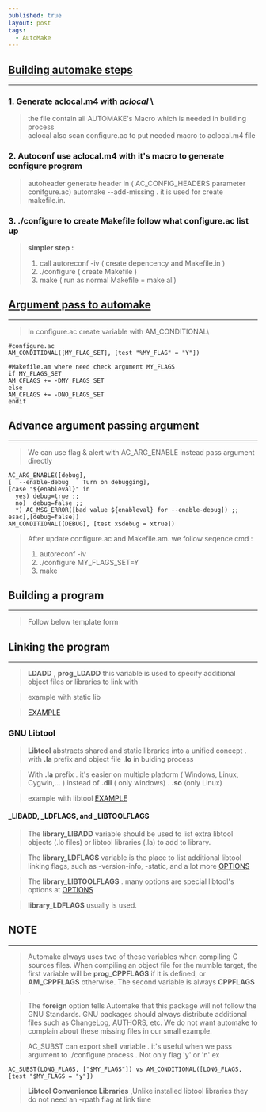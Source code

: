 ```yaml
---
published: true
layout: post
tags:
  - AutoMake
---
```

## [Building automake steps](#build_step)
---
### 1. Generate aclocal.m4  with  **_aclocal_** \
> the file contain all AUTOMAKE's Macro which is needed in building process\
> aclocal also scan configure.ac to put needed macro to aclocal.m4 file

### 2. Autoconf use aclocal.m4 with it's macro to generate configure program 
> autoheader generate header in ( AC_CONFIG_HEADERS parameter conifgure.ac)
  automake --add-missing . it is used for create makefile.in.
  

### 3. ./configure to create Makefile follow what configure.ac list up 

> **simpler step :**
> 1. call autoreconf -iv  ( create depencency and Makefile.in )
> 2. ./configure          ( create Makefile )
> 3. make                 ( run as normal Makefile = make all)

## [Argument pass to automake](#argument)
---
> In configure.ac
create variable with AM_CONDITIONAL\
```
#configure.ac
AM_CONDITIONAL([MY_FLAG_SET], [test "%MY_FLAG" = "Y"])

#Makefile.am where need check argument MY_FLAGS
if MY_FLAGS_SET
AM_CFLAGS += -DMY_FLAGS_SET
else
AM_CFLAGS += -DNO_FLAGS_SET
endif
```
## Advance argument passing argument
---
> We can use flag & alert with AC_ARG_ENABLE instead pass argument directly
```
AC_ARG_ENABLE([debug],
[  --enable-debug    Turn on debugging],
[case "${enableval}" in
  yes) debug=true ;;
  no)  debug=false ;;
  *) AC_MSG_ERROR([bad value ${enableval} for --enable-debug]) ;;
esac],[debug=false])
AM_CONDITIONAL([DEBUG], [test x$debug = xtrue])
```
> After update configure.ac and Makefile.am. we follow seqence cmd : 
> 1. autoreconf -iv 
> 2. ./configure MY_FLAGS_SET=Y
> 3. make

## Building a program
---
> Follow below template form
## Linking the program
---
> **LDADD** , **prog_LDADD** this variable is used to specify additional object files or libraries to link with

> example with static lib

> [EXAMPLE](https://github.com/vuhailongkl97/network/commit/238c438d9302a6dee8b0d0c208ee21f455288418)


### GNU Libtool

> **Libtool** abstracts shared and static libraries into a unified concept . with **.la** prefix and object file **.lo** in buiding process

> With **.la** prefix . it's easier on multiple platform ( Windows, Linux, Cygwin,... ) instead of **.dll** ( only windows) . **.so** (only Linux)

> example with libtool
> [EXAMPLE](https://github.com/vuhailongkl97/network/commit/bbb7a2e79ed33bc965ecbf584e09c545e1efceec)

#### _LIBADD, _LDFLAGS, and _LIBTOOLFLAGS

> The **library_LIBADD** variable should be used to list extra libtool objects (.lo files) or libtool libraries (.la) to add to library.

> The **library_LDFLAGS** variable is the place to list additional libtool linking flags, such as -version-info, -static, and a lot more [OPTIONS](https://www.gnu.org/software/libtool/manual/libtool.html#Link-mode)

> The **library_LIBTOOLFLAGS** . many options are special libtool's options at [OPTIONS](https://www.gnu.org/sdoftware/libtool/manual/libtool.html#Invoking-libtool)

> **library_LDFLAGS** usually is used.

## NOTE
---
> Automake always uses two of these variables when compiling C sources files. When compiling an object file for the mumble target, the first variable will be **prog_CPPFLAGS** if it is defined, or **AM_CPPFLAGS** otherwise. The second variable is always **CPPFLAGS** . 

> The **foreign** option tells Automake that this package will not follow the GNU Standards. GNU packages should always distribute additional files such as ChangeLog, AUTHORS, etc. We do not want automake to complain about these missing files in our small example.

>AC_SUBST can export shell variable . it's useful when we pass argument to ./configure process
. Not only flag 'y' or 'n'
ex 
```
AC_SUBST(LONG_FLAGS, ["$MY_FLAGS"]) vs AM_CONDITIONAL([LONG_FLAGS, [test "$MY_FLAGS = "y"])
```

> **Libtool Convenience Libraries** ,Unlike installed libtool libraries they do not need an -rpath flag at link time 


















